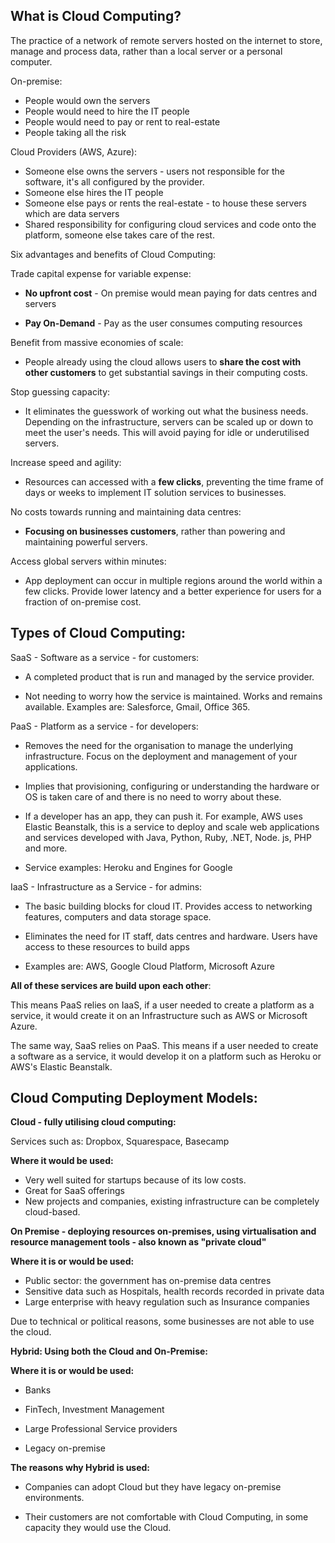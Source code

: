 ## What is Cloud Computing?

The practice of a network of remote servers hosted on the internet to store, manage and process data, rather than a local server or a personal computer.

On-premise: 

- People would own the servers
- People would need to hire the IT people
- People would need to pay or rent to real-estate
- People taking all the risk

Cloud Providers (AWS, Azure): 

-  Someone else owns the servers - users not responsible for the software, it's all configured by the provider. 
- Someone else hires the IT people 
- Someone else pays or rents the real-estate - to house these servers which are data servers
-  Shared responsibility for configuring cloud services and code onto the platform, someone else takes care of the rest.

Six advantages and benefits of Cloud Computing:

Trade capital expense for variable expense: 

- **No upfront cost** - On premise would mean paying for dats centres and servers

- **Pay On-Demand** - Pay as the user consumes computing resources

Benefit from massive economies of scale: 

- People already using the cloud allows users to **share the cost with other customers** to get substantial savings in their computing costs.

Stop guessing capacity:

- It eliminates the guesswork of working out what the business needs. Depending on the infrastructure, servers can be scaled up or down to meet the user's needs. This will avoid paying for idle or underutilised servers. 

Increase speed and agility:

- Resources can accessed with a **few clicks**, preventing the time frame of days or weeks to implement IT solution services to businesses. 

No costs towards running and maintaining data centres:

- **Focusing on businesses customers**, rather than powering and maintaining powerful servers.

Access global servers within minutes:

- App deployment can occur in multiple regions around the world within a few clicks. Provide lower latency and a better experience for users for a fraction of on-premise cost.

## Types of Cloud Computing:

SaaS - Software as a service - for customers:

- A completed product that is run and managed by the service provider.

- Not needing to worry how the service is maintained. Works and remains available. Examples are: Salesforce, Gmail, Office 365.

PaaS - Platform as a service - for developers:
 
 - Removes the need for the organisation to manage the underlying infrastructure. Focus on the deployment and management of your applications. 
 
 - Implies that provisioning, configuring or understanding the hardware or OS is taken care of and there is no need to worry about these. 
 
 - If a developer has an app, they can push it. For example, AWS uses Elastic Beanstalk, this is a service to deploy and scale web applications and services developed with Java, Python, Ruby, .NET, Node. js, PHP and more.
 
 - Service examples: Heroku and Engines for Google 
 
 IaaS - Infrastructure as a Service - for admins:
 
 - The basic building blocks for cloud IT. Provides access to networking features, computers and data storage space. 
 
 - Eliminates the need for IT staff, dats centres and hardware. Users have access to these resources to build apps
 
 - Examples are: AWS, Google Cloud Platform, Microsoft Azure
 
**All of these services are build upon each other**: 

This means PaaS relies on IaaS, if a user needed to create a platform as a service, it would create it on an Infrastructure such as AWS or Microsoft Azure.
 
 The same way, SaaS relies on PaaS. This means if a user needed to create a software as a service, it would develop it on a platform such as Heroku or AWS's Elastic Beanstalk. 
 
 ## Cloud Computing Deployment Models:
 
 **Cloud - fully utilising cloud computing:** 
 
 Services such as: Dropbox, Squarespace, Basecamp
 
 **Where it would be used:** 
  
  - Very well suited for startups because of its low costs.
  - Great for SaaS offerings
  - New projects and companies, existing infrastructure can be completely cloud-based.
  
 **On Premise - deploying resources on-premises, using virtualisation and resource management tools - also known as "private cloud"**
 
 **Where it is or would be used:**
 
 - Public sector: the government has on-premise data centres
 - Sensitive data such as Hospitals, health records recorded in private data
 - Large enterprise with heavy regulation such as Insurance companies
  
  Due to technical or political reasons, some businesses are not able to use the cloud. 
  
 **Hybrid: Using both the Cloud and On-Premise:**
 
  **Where it is or would be used:**
  
  - Banks
  
  - FinTech, Investment Management
  
  - Large Professional Service providers
  
  - Legacy on-premise
  
  **The reasons why Hybrid is used:**
   
   - Companies can adopt Cloud but they have legacy on-premise environments. 
   
   - Their customers are not comfortable with Cloud Computing, in some capacity they would use the Cloud.  
